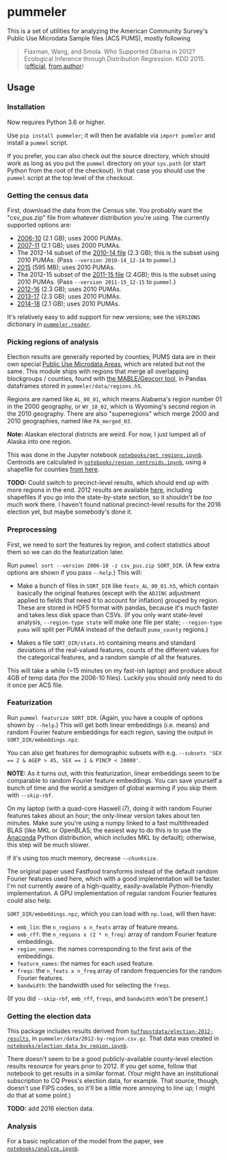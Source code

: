 # pummeler

This is a set of utilities for analyzing the American Community Survey's Public Use Microdata Sample files (ACS PUMS), mostly following

> Flaxman, Wang, and Smola. Who Supported Obama in 2012? Ecological Inference through Distribution Regression. KDD 2015.
> ([official](http://dx.doi.org/10.1145/2783258.2783300), [from author](http://sethrf.com/files/ecological.pdf))


## Usage

### Installation

Now requires Python 3.6 or higher.

Use `pip install pummeler`; it will then be available via `import pummler` and install a `pummel` script.

If you prefer, you can also check out the source directory, which should work as long as you put the `pummel` directory on your `sys.path` (or start Python from the root of the checkout). In that case you should use the `pummel` script at the top level of the checkout.


### Getting the census data

First, download the data from the Census site. You probably want the "csv_pus.zip" file from whatever distribution you're using. The currently supported options are:

- [2006-10](http://www2.census.gov/programs-surveys/acs/data/pums/2010/5-Year/csv_pus.zip) (2.1 GB); uses 2000 PUMAs.
- [2007-11](http://www2.census.gov/programs-surveys/acs/data/pums/2011/5-Year/csv_pus.zip) (2.1 GB); uses 2000 PUMAs.
- The 2012-14 subset of the [2010-14 file](https://www2.census.gov/programs-surveys/acs/data/pums/2014/5-Year/csv_pus.zip) (2.3 GB); this is the subset using 2010 PUMAs. (Pass `--version 2010-14_12-14` to `pummel`.)
- [2015](https://www2.census.gov/programs-surveys/acs/data/pums/2015/1-Year/csv_pus.zip) (595 MB); uses 2010 PUMAs.
- The 2012-15 subset of the [2011-15 file](https://www2.census.gov/programs-surveys/acs/data/pums/2015/5-Year/csv_pus.zip) (2.4GB); this is the subset using 2010 PUMAs. (Pass `--version 2011-15_12-15` to `pummel`.)
- [2012-16](https://www2.census.gov/programs-surveys/acs/data/pums/2016/5-Year/csv_pus.zip) (2.3 GB); uses 2010 PUMAs.
- [2013-17](https://www2.census.gov/programs-surveys/acs/data/pums/2017/5-Year/csv_pus.zip) (2.3 GB); uses 2010 PUMAs.
- [2014-18](https://www2.census.gov/programs-surveys/acs/data/pums/2018/5-Year/csv_pus.zip) (2.1 GB); uses 2010 PUMAs.

It's relatively easy to add support for new versions; see the `VERSIONS` dictionary in [`pummeler.reader`](pummeler/reader.py).

### Picking regions of analysis

Election results are generally reported by counties; PUMS data are in their own special [Public Use Microdata Areas](https://www.census.gov/geo/reference/puma.html), which are related but not the same. This module ships with regions that merge all overlapping blockgroups / counties, found with [the MABLE/Geocorr tool](http://mcdc2.missouri.edu/websas/geocorr12.html), in Pandas dataframes stored in `pummeler/data/regions.h5`.

Regions are named like `AL_00_01`, which means Alabama's region number 01 in the 2000 geography, or `WY_10_02`, which is Wyoming's second region in the 2010 geography. There are also "superregions" which merge 2000 and 2010 geographies, named like `PA_merged_03`.

**Note:** Alaskan electoral districts are weird. For now, I just lumped all of Alaska into one region.

This was done in the Jupyter notebook [`notebooks/get regions.ipynb`](notebooks/get%20regions.ipynb). Centroids are calculated in [`notebooks/region centroids.ipynb`](notebooks/region%20centroids.ipynb), using a shapefile for counties [from here](https://geonet.esri.com/thread/24614).

**TODO:** Could switch to precinct-level results, which should end up with more regions in the end. 2012 results are available [here](http://projects.iq.harvard.edu/eda/data), including shapefiles if you go into the state-by-state section, so it shouldn't be *too* much work there. I haven't found national precinct-level results for the 2016 election yet, but maybe somebody's done it.


### Preprocessing

First, we need to sort the features by region, and collect statistics about them so we can do the featurization later.

Run `pummel sort --version 2006-10 -z csv_pus.zip SORT_DIR`. (A few extra options are shown if you pass `--help`.) This will:

- Make a bunch of files in `SORT_DIR` like `feats_AL_00_01.h5`, which contain basically the original features (except with the `ADJINC` adjustment applied to fields that need it to account for inflation) grouped by region. These are stored in HDF5 format with pandas, because it's much faster and takes less disk space than CSVs. (If you only want state-level analysis, `--region-type state` will make one file per state; `--region-type puma` will split per PUMA instead of the default `puma_county` regions.)

- Makes a file `SORT_DIR/stats.h5` containing means and standard deviations of the real-valued features, counts of the different values for the categorical features, and a random sample of all the features.

This will take a while (~15 minutes on my fast-ish laptop) and produce about 4GB of temp data (for the 2006-10 files). Luckily you should only need to do it once per ACS file.


### Featurization

Run `pummel featurize SORT_DIR`. (Again, you have a couple of options shown by `--help`.) This will get both linear embeddings (i.e. means) and random Fourier feature embeddings for each region, saving the output in `SORT_DIR/embeddings.npz`.

You can also get features for demographic subsets with e.g. `--subsets 'SEX == 2 & AGEP > 45, SEX == 1 & PINCP < 20000'`.

**NOTE:** As it turns out, with this featurization, linear embeddings seem to be comparable to random Fourier feature embeddings. You can save yourself a bunch of time and the world a smidgen of global warming if you skip them with `--skip-rbf`.

On my laptop (with a quad-core Haswell i7), doing it with random Fourier features takes about an hour; the only-linear version takes about ten minutes. Make sure you're using a numpy linked to a fast multithreaded BLAS (like MKL or OpenBLAS; the easiest way to do this is to use the [Anaconda](https://www.continuum.io/downloads) Python distribution, which includes MKL by default); otherwise, this step will be much slower.

If it's using too much memory, decrease `--chunksize`.

The original paper used Fastfood transforms instead of the default random Fourier features used here, which with a good implementation will be faster. I'm not currently aware of a high-quality, easily-available Python-friendly implementation. A GPU implementation of regular random Fourier features could also help.

`SORT_DIR/embeddings.npz`, which you can load with `np.load`, will then have:

 - `emb_lin`: the `n_regions x n_feats` array of feature means.
 - `emb_rff`: the `n_regions x (2 * n_freq)` array of random Fourier feature embeddings.
 - `region_names`: the names corresponding to the first axis of the embeddings.
 - `feature_names`: the names for each used feature.
 - `freqs`: the `n_feats x n_freq` array of random frequencies for the random Fourier features.
 - `bandwidth`: the bandwidth used for selecting the `freqs`.

 (If you did `--skip-rbf`, `emb_rff`, `freqs`, and `bandwidth` won't be present.)


### Getting the election data

This package includes results derived from [`huffpostdata/election-2012-results`](https://github.com/huffpostdata/election-2012-results), in `pummeler/data/2012-by-region.csv.gz`. That data was created in [`notebooks/election data by region.ipynb`](notebooks/election%20data%20by%20region.ipynb).

There doesn't seem to be a good publicly-available county-level election results resource for years prior to 2012. If you get some, follow that notebook to get results in a similar format. (Your might have an institutional subscription to CQ Press's election data, for example. That source, though, doesn't use FIPS codes, so it'll be a little more annoying to line up; I might do that at some point.)

**TODO:** add 2016 election data.

### Analysis

For a basic replication of the model from the paper, see [`notebooks/analyze.ipynb`](notebooks/analyze.ipynb).
